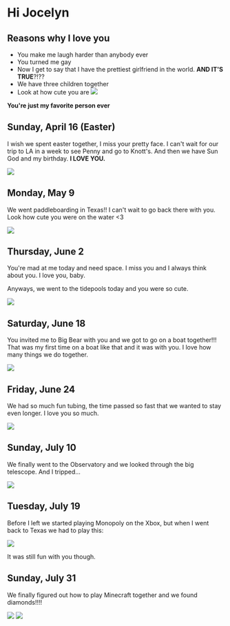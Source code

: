 # Hi Jocelyn

## Reasons why I love you

* You make me laugh harder than anybody ever
* You turned me gay
* Now I get to say that I have the prettiest girlfriend in the world. **AND IT'S TRUE**?!??
* We have three children together
* Look at how cute you are 
![](mybaby.png)

**You're just my favorite person ever**

## Sunday, April 16 (Easter)

I wish we spent easter together, I miss your pretty face. I can't wait for our trip to LA in a week to see Penny and go to Knott's. And then we have Sun God and my birthday. **I LOVE YOU.**

![](disney.jpg)

## Monday, May 9

We went paddleboarding in Texas!! I can't wait to go back there with you. Look how cute you were on the water <3

![](paddleboarding.jpg)

## Thursday, June 2 

You're mad at me today and need space. I miss you and I always think about you. I love you, baby. 

Anyways, we went to the tidepools today and you were so cute.

![](tidepools.jpg)

## Saturday, June 18

You invited me to Big Bear with you and we got to go on a boat together!!! That was my first time on a boat like that and it was with you. I love how many things we do together.

![](boat.png)

## Friday, June 24

We had so much fun tubing, the time passed so fast that we wanted to stay even longer. I love you so much.

![](tubing.png)

## Sunday, July 10

We finally went to the Observatory and we looked through the big telescope. And I tripped...

![](telescope.png)

## Tuesday, July 19

Before I left we started playing Monopoly on the Xbox, but when I went back to Texas we had to play this:

![](monopoly.png)

It was still fun with you though.

## Sunday, July 31

We finally figured out how to play Minecraft together and we found diamonds!!!!

![](minecraft1.png)
![](minecraft2.png)
